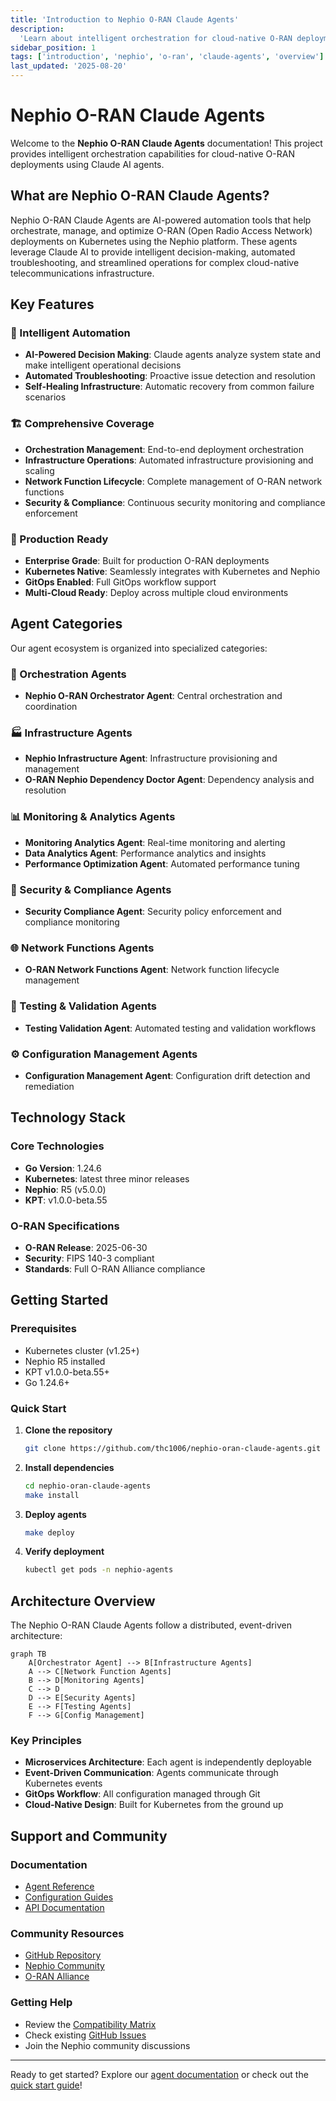 ```yaml
---
title: 'Introduction to Nephio O-RAN Claude Agents'
description:
  'Learn about intelligent orchestration for cloud-native O-RAN deployments using Claude agents'
sidebar_position: 1
tags: ['introduction', 'nephio', 'o-ran', 'claude-agents', 'overview']
last_updated: '2025-08-20'
---
```


# Nephio O-RAN Claude Agents

Welcome to the **Nephio O-RAN Claude Agents** documentation! This project provides intelligent
orchestration capabilities for cloud-native O-RAN deployments using Claude AI agents.

## What are Nephio O-RAN Claude Agents?

Nephio O-RAN Claude Agents are AI-powered automation tools that help orchestrate, manage, and
optimize O-RAN (Open Radio Access Network) deployments on Kubernetes using the Nephio platform.
These agents leverage Claude AI to provide intelligent decision-making, automated troubleshooting,
and streamlined operations for complex cloud-native telecommunications infrastructure.

## Key Features

### 🤖 Intelligent Automation

- **AI-Powered Decision Making**: Claude agents analyze system state and make intelligent
  operational decisions
- **Automated Troubleshooting**: Proactive issue detection and resolution
- **Self-Healing Infrastructure**: Automatic recovery from common failure scenarios

### 🏗️ Comprehensive Coverage

- **Orchestration Management**: End-to-end deployment orchestration
- **Infrastructure Operations**: Automated infrastructure provisioning and scaling
- **Network Function Lifecycle**: Complete management of O-RAN network functions
- **Security & Compliance**: Continuous security monitoring and compliance enforcement

### 🔧 Production Ready

- **Enterprise Grade**: Built for production O-RAN deployments
- **Kubernetes Native**: Seamlessly integrates with Kubernetes and Nephio
- **GitOps Enabled**: Full GitOps workflow support
- **Multi-Cloud Ready**: Deploy across multiple cloud environments

## Agent Categories

Our agent ecosystem is organized into specialized categories:

### 🎯 Orchestration Agents

- **Nephio O-RAN Orchestrator Agent**: Central orchestration and coordination

### 🏭 Infrastructure Agents

- **Nephio Infrastructure Agent**: Infrastructure provisioning and management
- **O-RAN Nephio Dependency Doctor Agent**: Dependency analysis and resolution

### 📊 Monitoring & Analytics Agents

- **Monitoring Analytics Agent**: Real-time monitoring and alerting
- **Data Analytics Agent**: Performance analytics and insights
- **Performance Optimization Agent**: Automated performance tuning

### 🔐 Security & Compliance Agents

- **Security Compliance Agent**: Security policy enforcement and compliance monitoring

### 🌐 Network Functions Agents

- **O-RAN Network Functions Agent**: Network function lifecycle management

### 🧪 Testing & Validation Agents

- **Testing Validation Agent**: Automated testing and validation workflows

### ⚙️ Configuration Management Agents

- **Configuration Management Agent**: Configuration drift detection and remediation

## Technology Stack

### Core Technologies

- **Go Version**: 1.24.6
- **Kubernetes**: latest three minor releases
- **Nephio**: R5 (v5.0.0)
- **KPT**: v1.0.0-beta.55

### O-RAN Specifications

- **O-RAN Release**: 2025-06-30
- **Security**: FIPS 140-3 compliant
- **Standards**: Full O-RAN Alliance compliance

## Getting Started

### Prerequisites

- Kubernetes cluster (v1.25+)
- Nephio R5 installed
- KPT v1.0.0-beta.55+
- Go 1.24.6+

### Quick Start

1. **Clone the repository**

   ```bash
   git clone https://github.com/thc1006/nephio-oran-claude-agents.git
   ```

2. **Install dependencies**

   ```bash
   cd nephio-oran-claude-agents
   make install
   ```

3. **Deploy agents**

   ```bash
   make deploy
   ```

4. **Verify deployment**

   ```bash
   kubectl get pods -n nephio-agents
   ```

## Architecture Overview

The Nephio O-RAN Claude Agents follow a distributed, event-driven architecture:

```mermaid
graph TB
    A[Orchestrator Agent] --> B[Infrastructure Agents]
    A --> C[Network Function Agents]
    B --> D[Monitoring Agents]
    C --> D
    D --> E[Security Agents]
    E --> F[Testing Agents]
    F --> G[Config Management]
```

### Key Principles

- **Microservices Architecture**: Each agent is independently deployable
- **Event-Driven Communication**: Agents communicate through Kubernetes events
- **GitOps Workflow**: All configuration managed through Git
- **Cloud-Native Design**: Built for Kubernetes from the ground up

## Support and Community

### Documentation

- [Agent Reference](/docs/agents/)
- [Configuration Guides](/docs/guides/)
- [API Documentation](https://github.com/thc1006/nephio-oran-claude-agents/blob/main/docs/)

### Community Resources

- [GitHub Repository](https://github.com/thc1006/nephio-oran-claude-agents)
- [Nephio Community](https://nephio.org/community/)
- [O-RAN Alliance](https://www.o-ran.org/)

### Getting Help

- Review the
  [Compatibility Matrix](https://github.com/thc1006/nephio-oran-claude-agents/blob/main/COMPATIBILITY_MATRIX.md)
- Check existing [GitHub Issues](https://github.com/thc1006/nephio-oran-claude-agents/issues)
- Join the Nephio community discussions

---

Ready to get started? Explore our
[agent documentation](/docs/orchestration/nephio-oran-orchestrator-agent) or check out the
[quick start guide](/docs/guides/quickstart)!
